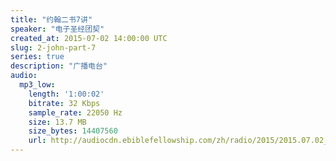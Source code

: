```yaml
---
title: "约翰二书7讲"
speaker: "电子圣经团契"
created_at: 2015-07-02 14:00:00 UTC
slug: 2-john-part-7
series: true
description: "广播电台"
audio:
  mp3_low:
    length: '1:00:02'
    bitrate: 32 Kbps
    sample_rate: 22050 Hz
    size: 13.7 MB
    size_bytes: 14407560
    url: http://audiocdn.ebiblefellowship.com/zh/radio/2015/2015.07.02_EBF_-_2_John_Part_7.mp3
---
```

